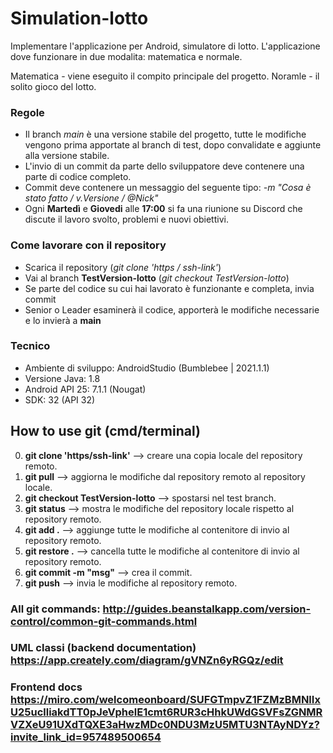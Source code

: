 # Simulation-lotto
Implementare l'applicazione per Android, simulatore di lotto. L'applicazione dove funzionare in due modalita: matematica e normale.

Matematica - viene eseguito il compito principale del progetto.
Noramle - il solito gioco del lotto.
### Regole
 - Il branch *main* è una versione stabile del progetto, tutte le modifiche vengono prima apportate al branch di test, dopo convalidate e aggiunte alla versione stabile.
 - L'invio di un commit da parte dello sviluppatore deve contenere una parte di codice completo.
 - Commit deve contenere un messaggio del seguente tipo: *-m "Cosa è stato fatto / v.Versione / @Nick"*
  - Ogni **Martedì** e **Giovedi** alle **17:00** si fa una riunione su Discord che discute il lavoro svolto, problemi e nuovi obiettivi.
### Come lavorare con il repository
- Scarica il repository (*git clone 'https / ssh-link'*)
- Vai al branch **TestVersion-lotto** (*git checkout TestVersion-lotto*)
- Se parte del codice su cui hai lavorato è funzionante e completa, invia commit
- Senior o Leader esaminerà il codice, apporterà le modifiche necessarie e lo invierà a **main**
### Tecnico
 - Ambiente di sviluppo: AndroidStudio (Bumblebee | 2021.1.1)
 - Versione Java: 1.8
 - Android API 25: 7.1.1 (Nougat) 
 - SDK: 32 (API 32)
## How to use git (cmd/terminal)
0) **git clone 'https/ssh-link'** --> creare una copia locale del repository remoto.
1) **git pull** --> aggiorna le modifiche dal repository remoto al repository locale.
2) **git checkout TestVersion-lotto** --> spostarsi nel test branch.
3) **git status** --> mostra le modifiche del repository locale rispetto al repository remoto.
4) **git add .** --> aggiunge tutte le modifiche al contenitore di invio al repository remoto.
5) **git restore .** --> cancella tutte le modifiche al contenitore di invio al repository remoto.
6) **git commit -m "msg"** --> crea il commit.
7) **git push** --> invia le modifiche al repository remoto.
### All git commands: http://guides.beanstalkapp.com/version-control/common-git-commands.html
### UML classi (backend documentation)  https://app.creately.com/diagram/gVNZn6yRGQz/edit
### Frontend docs https://miro.com/welcomeonboard/SUFGTmpvZ1FZMzBMNlIxU25uclliakdTT0pJeVphelE1cmt6RUR3cHhkUWdGSVFsZGNMRVZXeU91UXdTQXE3aHwzMDc0NDU3MzU5MTU3NTAyNDYz?invite_link_id=957489500654